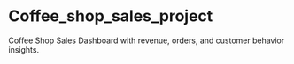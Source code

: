 # Coffee_shop_sales_project
Coffee Shop Sales Dashboard with revenue, orders, and customer behavior insights.
